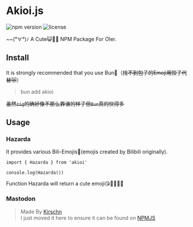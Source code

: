 # Akioi.js
![npm version](https://img.shields.io/badge/npm-v1.0.5-brightgreen.svg) ![license](https://img.shields.io/badge/license-MIT-orange.svg)  

~~(°∀°)ﾉ A Cute😺🎀🎵 NPM Package For OIer.

## Install

It is strongly recommended that you use Bun🥟（~~找不到包子的Emoji用饺子代替😿~~）

> bun add akioi

~~虽然`zig`的确好像不那么靠谱的样子但`Bun`真的快得多~~

## Usage

### Hazarda

It provides various Bili-Emojis👹(emojis created by Bilibili originally).

    import { Hazarda } from 'akioi'

    console.log(Hazarda())

Function Hazarda will return a cute emoji😘🐧🤔🤩🫡

### Mastodon

> Made By [Kirschn](https://github.com/Kirschn/mastodon.js)  
> I just moved it here to ensure it can be found on [NPMJS](https://www.npmjs.com)
